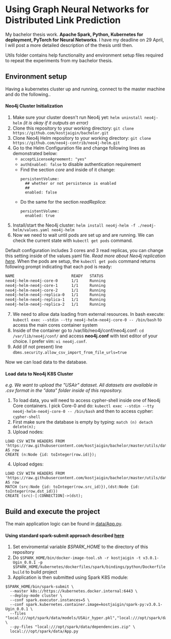 # Using Graph Neural Networks for Distributed Link Prediction

My bachelor thesis work. **Apache Spark, Python, Kubernetes for deployment, PyTorch for Neural Networks**. I have my deadline on 29 April, I will post a more detailed description of the thesis until then. 

Utils folder contains help functionality and environment setup files required to repeat the experiments from my bachelor thesis. 

## Environment setup
Having a kubernetes cluster up and running, connect to the master machine and do the following..

#### Neo4j Cluster Initialization

1. Make sure your cluster doesn't run Neo4j yet: ```helm uninstall neo4j-helm``` *(it is okay if it outputs an error)*
2. Clone this repository to your working directory: ```git clone https://github.com/kostjaigin/bachelor.git```
3. Clone Neo4j Helm repository to your working directory: ```git clone https://github.com/neo4j-contrib/neo4j-helm.git```
4. Go to the Helm Configuration file and change following lines as demonstrated below:
    - ```acceptLicenseAgreement: "yes"```
    - ```authEnabled: false``` to disable authentication requirement
    - Find the section *core* and inside of it change:
      ```
      persistentVolume:
        ## whether or not persistence is enabled
        ##
        enabled: false
      ```
    - Do the same for the section *readReplica*:
      ```
      persistentVolume:
        enabled: true
      ```
5. Install/start the Neo4j cluster: ```helm install neo4j-helm -f ./neo4j-helm/values.yaml neo4j-helm```
6. Now we need to wait until pods are set up and are running. We can check the current state with ```kubectl get pods``` command.

Default configuration includes 3 cores and 3 read replicas, you can change this setting inside of the values.yaml file. *Read more about Neo4j replication [here](https://neo4j.com/docs/operations-manual/current/clustering/)*. 
When the pods are setup, the ```kubectl get pods``` command returns following prompt indicating that each pod is ready:
```bash
NAME                         READY   STATUS                      
neo4j-helm-neo4j-core-0      1/1     Running                        
neo4j-helm-neo4j-core-1      1/1     Running                        
neo4j-helm-neo4j-core-2      1/1     Running                        
neo4j-helm-neo4j-replica-0   1/1     Running   
neo4j-helm-neo4j-replica-1   1/1     Running                        
neo4j-helm-neo4j-replica-2   1/1     Running                        
```
7. We need to allow data loading from external resources. In bash execute: ```kubectl exec --stdin --tty neo4j-helm-neo4j-core-0 -- /bin/bash``` to access the main cores container system
8. Inside of the container go to /var/lib/neo4j/conf/neo4j.conf: ```cd /var/lib/neo4j/conf/``` and access **neo4j.conf** with text editor of your choice. I prefer vim: ```vi neo4j.conf```.
9. Add (if not present) line ```dbms.security.allow_csv_import_from_file_urls=true```

Now we can load data to the database.

#### Load data to Neo4j K8S Cluster
*e.g. We want to upload the "USAir" dataset. All datasets are available in .csv format in the "data" folder inside of this repository.*

1. To load data, you will need to access cypher-shell inside one of Neo4j Core containers. I pick Core-0 and do: ```kubectl exec --stdin --tty neo4j-helm-neo4j-core-0 -- /bin/bash``` and then to access cypher: ```cypher-shell```
2. First make sure the database is empty by typing: ```match (n) detach delete(n);```
3. Upload nodes:
```cypher
LOAD CSV WITH HEADERS FROM 'https://raw.githubusercontent.com/kostjaigin/bachelor/master/utils/data/USAir_nodes.csv' AS row
CREATE (n:Node {id: toInteger(row.id)});
```
4. Upload edges:
```cypher
LOAD CSV WITH HEADERS FROM 'https://raw.githubusercontent.com/kostjaigin/bachelor/master/utils/data/USAir_edges.csv' AS row
MATCH (src:Node {id: toInteger(row.src_id)}),(dst:Node {id: toInteger(row.dst_id)})
CREATE (src)-[:CONNECTION]->(dst);
```

## Build and execute the project
The main application logic can be found in [data/App.py](https://github.com/kostjaigin/bachelor/blob/master/data/App.py).

#### Using standard spark-submit approach described [here](http://spark.apache.org/docs/latest/running-on-kubernetes.html) 

1. Set enviromental variable *$SPARK_HOME* to the directory of this repository
2. Do ```$SPARK_HOME/bin/docker-image-tool.sh -r kostjaigin -t v3.0.1-Ugin_0.0.1 -p $SPARK_HOME/kubernetes/dockerfiles/spark/bindings/python/Dockerfile build``` to build project
3. Application is then submitted using Spark K8S module:
```
$SPARK_HOME/bin/spark-submit \
  --master k8s://https://kubernetes.docker.internal:6443 \
  --deploy-mode cluster \
  --conf spark.executor.instances=5 \
  --conf spark.kubernetes.container.image=kostjaigin/spark-py:v3.0.1-Ugin_0.0.1 \
  --files "local:///opt/spark/data/models/USAir_hyper.pkl","local:///opt/spark/data/models/USAir_model.pth","local:///opt/spark/data/build/dll/libgnn.d","local:///opt/spark/data/build/dll/libgnn.so","local:///opt/spark/data/build/lib/config.d","local:///opt/spark/data/build/lib/config.o","local:///opt/spark/data/build/lib/graph_struct.d","local:///opt/spark/data/build/lib/graph_struct.o","local:///opt/spark/data/build/lib/msg_pass.d","local:///opt/spark/data/build/lib/msg_pass.o" \
  --py-files "local:///opt/spark/data/dependencies.zip" \
  local:///opt/spark/data/App.py
```
